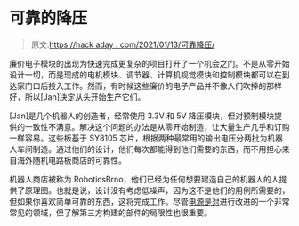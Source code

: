 # 可靠的降压

> 原文:[https://hack aday . com/2021/01/13/可靠降压/](https://hackaday.com/2021/01/13/stepping-down-voltage-with-reliability/)

廉价电子模块的出现为快速完成更复杂的项目打开了一个机会之门。不是从零开始设计一切，而是现成的电机模块、调节器、计算机视觉模块和控制模块都可以在到达家门口后投入工作。然而，有时候这些廉价的电子产品并不像人们吹捧的那样好，所以[Jan]决定从头开始生产它们。

[Jan]是几个机器人的创造者，经常使用 3.3V 和 5V 降压模块，但对预制模块提供的一致性不满意。解决这个问题的办法是从零开始制造，让大量生产几乎和订购一样容易。这些板基于 SY8105 芯片，根据两种最常用的输出电压分两批为机器人车间制造。通过他们的设计，他们每次都能得到他们需要的东西，而不用担心来自海外随机电路板商店的可靠性。

机器人商店被称为 RoboticsBrno，他们已经为任何想要建造自己的机器人的人提供了原理图。也就是说，设计没有考虑低噪声，因为这不是他们的用例所需要的，但如果你喜欢简单可靠的东西，这将完成工作。尽管[电源是对](https://hackaday.com/2019/08/11/switching-over-to-smps-for-efficiency/)进行改进的一个非常常见的领域，但了解第三方构建的部件的局限性也很重要。